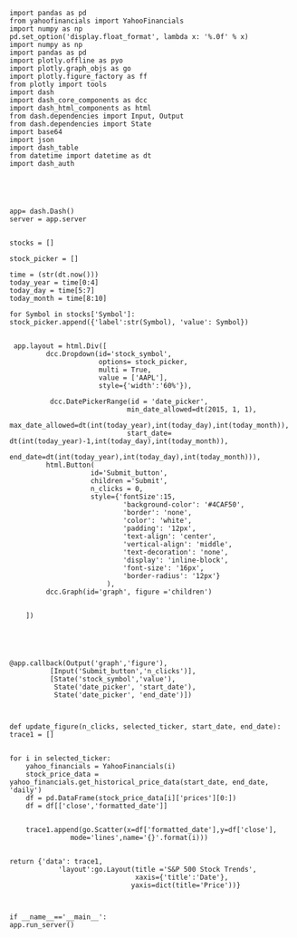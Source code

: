 
    import pandas as pd
    from yahoofinancials import YahooFinancials
    import numpy as np
    pd.set_option('display.float_format', lambda x: '%.0f' % x)
    import numpy as np
    import pandas as pd
    import plotly.offline as pyo
    import plotly.graph_objs as go
    import plotly.figure_factory as ff
    from plotly import tools
    import dash 
    import dash_core_components as dcc
    import dash_html_components as html
    from dash.dependencies import Input, Output
    from dash.dependencies import State
    import base64
    import json
    import dash_table
    from datetime import datetime as dt
    import dash_auth





    app= dash.Dash()
    server = app.server


    stocks = []

    stock_picker = []

    time = (str(dt.now()))
    today_year = time[0:4]
    today_day = time[5:7]
    today_month = time[8:10] 

    for Symbol in stocks['Symbol']:
    stock_picker.append({'label':str(Symbol), 'value': Symbol})


     app.layout = html.Div([
             dcc.Dropdown(id='stock_symbol', 
                          options= stock_picker,
                          multi = True,
                          value = ['AAPL'],
                          style={'width':'60%'}),
                          
              dcc.DatePickerRange(id = 'date_picker',
                                 min_date_allowed=dt(2015, 1, 1),
                                 max_date_allowed=dt(int(today_year),int(today_day),int(today_month)),
                                 start_date= dt(int(today_year)-1,int(today_day),int(today_month)),
                                 end_date=dt(int(today_year),int(today_day),int(today_month))),
             html.Button(
                        id='Submit_button',
                        children ='Submit',
                        n_clicks = 0,
                        style={'fontSize':15,
                                'background-color': '#4CAF50',
                                'border': 'none',
                                'color': 'white',
                                'padding': '12px',
                                'text-align': 'center',
                                'vertical-align': 'middle',
                                'text-decoration': 'none',
                                'display': 'inline-block',
                                'font-size': '16px',
                                'border-radius': '12px'}
                            ),
             dcc.Graph(id='graph', figure ='children')
             
                          
        ])
    




    @app.callback(Output('graph','figure'),
              [Input('Submit_button','n_clicks')],
              [State('stock_symbol','value'),
               State('date_picker', 'start_date'),
               State('date_picker', 'end_date')])



    def update_figure(n_clicks, selected_ticker, start_date, end_date):
    trace1 = []
    
    
    for i in selected_ticker:
        yahoo_financials = YahooFinancials(i)
        stock_price_data = yahoo_financials.get_historical_price_data(start_date, end_date, 'daily')
        df = pd.DataFrame(stock_price_data[i]['prices'][0:])
        df = df[['close','formatted_date']]
        
        
        trace1.append(go.Scatter(x=df['formatted_date'],y=df['close'],
                   mode='lines',name='{}'.format(i)))
    
        
    return {'data': trace1, 
                'layout':go.Layout(title ='S&P 500 Stock Trends',
                                   xaxis={'title':'Date'},
                                  yaxis=dict(title='Price'))}
      
    

    if __name__=='__main__':
    app.run_server()

